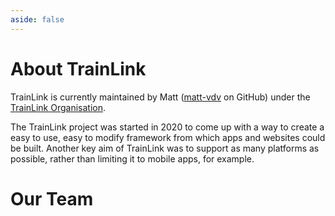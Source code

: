 ```yaml
---
aside: false
---
```


# About TrainLink

TrainLink is currently maintained by Matt ([matt-vdv](https://github.com/matt-vdv) on GitHub) under the [TrainLink Organisation](https://github.com/trainlink-org).

The TrainLink project was started in 2020 to come up with a way to create a easy to use, easy to modify framework from which apps and websites could be built. Another key aim of TrainLink was to support as many platforms as possible, rather than limiting it to mobile apps, for example.

<script setup>
import {
  VPTeamPage,
  VPTeamPageTitle,
  VPTeamMembers
} from 'vitepress/theme'

const members = [
  {
    avatar: 'https://www.github.com/matt-vdv.png',
    name: 'Matt',
    title: 'matt-vdv',
    links: [
      { icon: 'github', link: 'https://github.com/matt-vdv' },
    ]
  },
]
</script>

# Our Team

<VPTeamMembers size="small" :members="members" />
